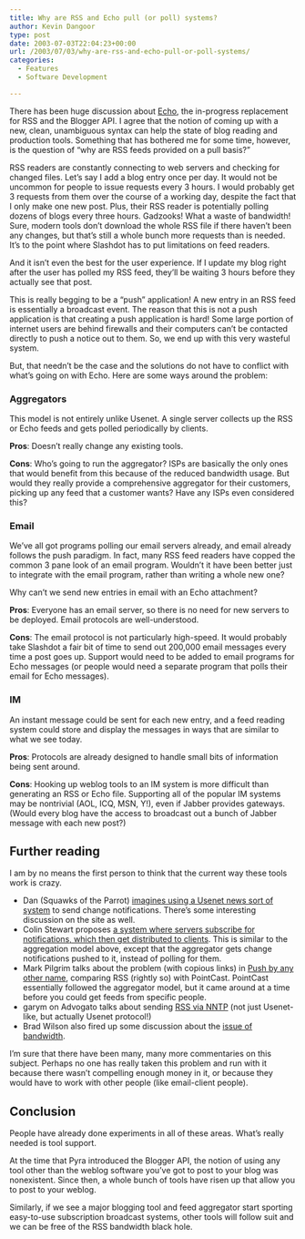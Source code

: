 ```yaml
---
title: Why are RSS and Echo pull (or poll) systems?
author: Kevin Dangoor
type: post
date: 2003-07-03T22:04:23+00:00
url: /2003/07/03/why-are-rss-and-echo-pull-or-poll-systems/
categories:
  - Features
  - Software Development

---
```

There has been huge discussion about [Echo][1], the in-progress replacement for RSS and the Blogger API. I agree that the notion of coming up with a new, clean, unambiguous syntax can help the state of blog reading and production tools. Something that has bothered me for some time, however, is the question of &#8220;why are RSS feeds provided on a pull basis?&#8221;
  
<!--more-->


  
RSS readers are constantly connecting to web servers and checking for changed files. Let&#8217;s say I add a blog entry once per day. It would not be uncommon for people to issue requests every 3 hours. I would probably get 3 requests from them over the course of a working day, despite the fact that I only make one new post. Plus, their RSS reader is potentially polling dozens of blogs every three hours. Gadzooks! What a waste of bandwidth! Sure, modern tools don&#8217;t download the whole RSS file if there haven&#8217;t been any changes, but that&#8217;s still a whole bunch more requests than is needed. It&#8217;s to the point where Slashdot has to put limitations on feed readers.

And it isn&#8217;t even the best for the user experience. If I update my blog right after the user has polled my RSS feed, they&#8217;ll be waiting 3 hours before they actually see that post.

This is really begging to be a &#8220;push&#8221; application! A new entry in an RSS feed is essentially a broadcast event. The reason that this is not a push application is that creating a push application is hard! Some large portion of internet users are behind firewalls and their computers can&#8217;t be contacted directly to push a notice out to them. So, we end up with this very wasteful system.

But, that needn&#8217;t be the case and the solutions do not have to conflict with what&#8217;s going on with Echo. Here are some ways around the problem:

### Aggregators

This model is not entirely unlike Usenet. A single server collects up the RSS or Echo feeds and gets polled periodically by clients.

**Pros**: Doesn&#8217;t really change any existing tools.
  
**Cons**: Who&#8217;s going to run the aggregator? ISPs are basically the only ones that would benefit from this because of the reduced bandwidth usage. But would they really provide a comprehensive aggregator for their customers, picking up any feed that a customer wants? Have any ISPs even considered this?

### Email

We&#8217;ve all got programs polling our email servers already, and email already follows the push paradigm. In fact, many RSS feed readers have copped the common 3 pane look of an email program. Wouldn&#8217;t it have been better just to integrate with the email program, rather than writing a whole new one?

Why can&#8217;t we send new entries in email with an Echo attachment?

**Pros**: Everyone has an email server, so there is no need for new servers to be deployed. Email protocols are well-understood.
  
**Cons**: The email protocol is not particularly high-speed. It would probably take Slashdot a fair bit of time to send out 200,000 email messages every time a post goes up. Support would need to be added to email programs for Echo messages (or people would need a separate program that polls their email for Echo messages).

### IM

An instant message could be sent for each new entry, and a feed reading system could store and display the messages in ways that are similar to what we see today.

**Pros**: Protocols are already designed to handle small bits of information being sent around.
  
**Cons**: Hooking up weblog tools to an IM system is more difficult than generating an RSS or Echo file. Supporting all of the popular IM systems may be nontrivial (AOL, ICQ, MSN, Y!), even if Jabber provides gateways. (Would every blog have the access to broadcast out a bunch of Jabber message with each new post?)

## Further reading

I am by no means the first person to think that the current way these tools work is crazy.

  * Dan (Squawks of the Parrot) [imagines using a Usenet news sort of system][2] to send change notifications. There&#8217;s some interesting discussion on the site as well.
  * Colin Stewart proposes [a system where servers subscribe for notifications, which then get distributed to clients][3]. This is similar to the aggregation model above, except that the aggregator gets change notifications pushed to it, instead of polling for them.
  * Mark Pilgrim talks about the problem (with copious links) in [Push by any other name][4], comparing RSS (rightly so) with PointCast. PointCast essentially followed the aggregator model, but it came around at a time before you could get feeds from specific people.
  * garym on Advogato talks about sending [RSS via NNTP][5] (not just Usenet-like, but actually Usenet protocol!)
  * Brad Wilson also fired up some discussion about the [issue of bandwidth][6].

I&#8217;m sure that there have been many, many more commentaries on this subject. Perhaps no one has really taken this problem and run with it because there wasn&#8217;t compelling enough money in it, or because they would have to work with other people (like email-client people).

## Conclusion

People have already done experiments in all of these areas. What&#8217;s really needed is tool support.

At the time that Pyra introduced the Blogger API, the notion of using any tool other than the weblog software you&#8217;ve got to post to your blog was nonexistent. Since then, a whole bunch of tools have risen up that allow you to post to your weblog.

Similarly, if we see a major blogging tool and feed aggregator start sporting easy-to-use subscription broadcast systems, other tools will follow suit and we can be free of the RSS bandwidth black hole.

 [1]: http://www.intertwingly.net/wiki/pie/RoadMap "RoadMap - Sam Ruby's Wiki"
 [2]: http://www.sidhe.org/~dan/blog/archives/000159.html
 [3]: http://www.owlfish.com/thoughts/cnws-2003-04-08.html
 [4]: http://diveintomark.org/archives/2002/10/21/push_by_any_other_name.html
 [5]: http://www.advogato.org/article/651.html
 [6]: http://dotnetguy.techieswithcats.com/archives/003194.shtml